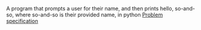 A program that prompts a user for their name, and then prints hello, so-and-so, where so-and-so is their provided name, in python [Problem specification](https://cs50.harvard.edu/x/2023/psets/6/hello/)
